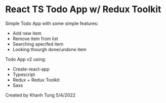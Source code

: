 # React TS Todo App w/ Redux Toolkit

Simple Todo App with some simple features:
+ Add new item 
+ Remove item from list
+ Searching specifed item 
+ Looking thourgh done/undone item

Todo App v2 using:
+ Create-react-app
+ Typescript
+ Redux + Redux Toolkit
+ Sass


Created by Khanh Tung 5/4/2022
